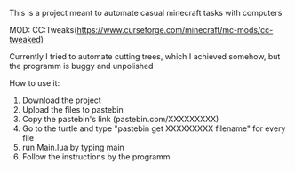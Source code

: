 This is a project meant to automate casual minecraft tasks with computers

MOD: CC:Tweaks(https://www.curseforge.com/minecraft/mc-mods/cc-tweaked)

Currently I tried to automate cutting trees, which I achieved somehow, but the programm is buggy and unpolished

How to use it:
1. Download the project
2. Upload the files to pastebin
3. Copy the pastebin's link (pastebin.com/XXXXXXXXX)
4. Go to the turtle and type "pastebin get XXXXXXXXX filename" for every file
5. run Main.lua by typing main
6. Follow the instructions by the programm
